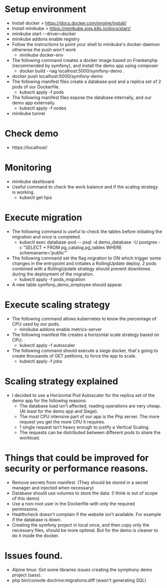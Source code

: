# Setup environment
* Install docker > https://docs.docker.com/engine/install/
* Install minikube > https://minikube.sigs.k8s.io/docs/start/
* minikube start --driver=docker
* minikube addons enable registry
* Follow the instructions to point your shell to minikube's docker-daemon otherwise the push won't work
  * minikube docker-env
* The following command creates a docker image based on Frankenphp (recommended by symfony), and install the demo app using composer
  * docker build --tag localhost:5000/symfony-demo .
* docker push localhost:5000/symfony-demo
* The following manifest files create a database pod and a replica set of 2 pods of our Dockerfile.
  * kubectl apply -f pods
* The following manifest files expose the database internally, and our demo app externally.
  * kubectl apply -f nodes
* minikube tunnel 

# Check demo
* https://localhost/

# Monitoring
* minikube dashboard
* Useful command to check the work balance and if the scaling strategy is working.
  * kubectl get hpa

# Execute migration
* The following command is useful to check the tables before initiating the migration and once is completed.
  * kubectl exec database-pod -- psql -d demo_database -U postgres -c "SELECT * FROM pg_catalog.pg_tables WHERE schemaname='public'"
* The following command set the flag migration to ON which trigger some changes in the entrypoint and initiates a RollingUpdate deploy. 
2 pods combined with a RollingUpdate strategy should prevent downtimes during the deployment of the migration.
  * kubectl apply -f pods_migration
* A new table symfony_demo_employee should appear.

# Execute scaling strategy
* The following command allows kubernetes to know the percentage of CPU used by our pods.
  * minikube addons enable metrics-server
* The following manifest file creates a horizontal scale strategy based on CPU.
  * kubectl apply -f autoscaler
* The following command should execute a siege docker, that's going to create thousands of GET petitions, to force the app to scale.
  * kubectl apply -f jobs

# Scaling strategy explained
* I decided to use a Horizontal Pod Autoscaler for the replica set of the demo app for the following reasons:
  * The database load isn't affected, reading operations are very cheap. (At least for the demo app and Siege).
  * The most CPU intensive part of our app is the Php server. The more request you get the more CPU it requires.
  * 1 single request isn't heavy enough to justify a Vertical Scaling.
  * The requests can be distributed between different pods to share the workload.

# Things that could be improved for security or performance reasons.
* Remove secrets from manifest. (They should be stored in a secret manager and injected when necessary)
* Database should use volumes to store the data. (I think is out of scope of this demo)
* Use a non-root user in the Dockerfile with only the required permissions.
* Healthcheck doesn't complain if the website isn't available. For example if the database is down.
* Creating the symfony project in local once, and then copy only the necessary files, should be more optimal. 
But for the demo is cleaner to do it inside the docker.

# Issues found.
* Alpine linux: Got some libraries issues creating the symphony demo project (sass).
* php bin/console doctrine:migrations:diff (wasn't generating SQL)
